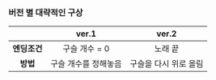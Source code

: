 ### 버전 별 대략적인 구상

|              |         ver.1        |         ver.2         |
|:------------:|:--------------------:|:---------------------:|
| **엔딩조건** |     구슬 개수 = 0    |        노래 끝        |
|   **방법**   | 구슬 개수를 정해놓음 | 구슬을 다시 위로 올림 |
